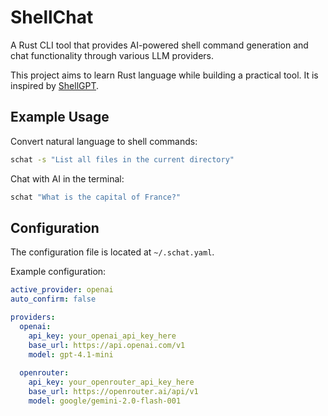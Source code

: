 # ShellChat

A Rust CLI tool that provides AI-powered shell command generation and chat functionality through various LLM providers.

This project aims to learn Rust language while building a practical tool. It is inspired by [ShellGPT](https://github.com/TheR1D/shell_gpt).


## Example Usage

Convert natural language to shell commands:

```bash
schat -s "List all files in the current directory"
```

Chat with AI in the terminal:

```bash
schat "What is the capital of France?"
```

## Configuration

The configuration file is located at `~/.schat.yaml`.

Example configuration:
```yaml
active_provider: openai
auto_confirm: false

providers:
  openai:
    api_key: your_openai_api_key_here
    base_url: https://api.openai.com/v1
    model: gpt-4.1-mini
  
  openrouter:
    api_key: your_openrouter_api_key_here
    base_url: https://openrouter.ai/api/v1
    model: google/gemini-2.0-flash-001
```

